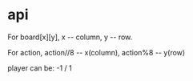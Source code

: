 # api

For board[x][y], x -- column, y -- row.

For action, action//8 -- x(column), action%8 -- y(row)

player can be: -1 / 1

